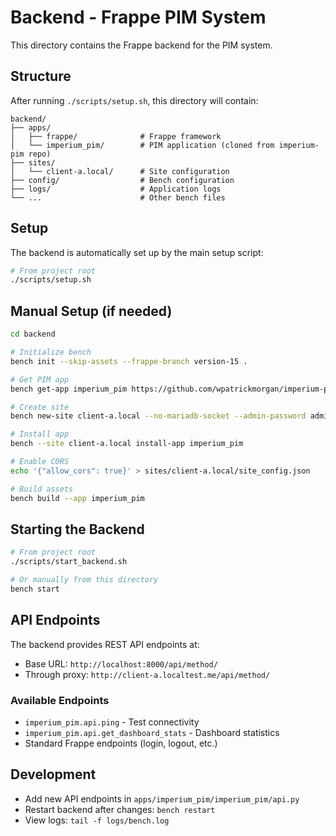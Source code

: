 # Backend - Frappe PIM System

This directory contains the Frappe backend for the PIM system.

## Structure

After running `./scripts/setup.sh`, this directory will contain:

```
backend/
├── apps/
│   ├── frappe/              # Frappe framework
│   └── imperium_pim/        # PIM application (cloned from imperium-pim repo)
├── sites/
│   └── client-a.local/      # Site configuration
├── config/                  # Bench configuration
├── logs/                    # Application logs
└── ...                      # Other bench files
```

## Setup

The backend is automatically set up by the main setup script:

```bash
# From project root
./scripts/setup.sh
```

## Manual Setup (if needed)

```bash
cd backend

# Initialize bench
bench init --skip-assets --frappe-branch version-15 .

# Get PIM app
bench get-app imperium_pim https://github.com/wpatrickmorgan/imperium-pim.git

# Create site
bench new-site client-a.local --no-mariadb-socket --admin-password admin

# Install app
bench --site client-a.local install-app imperium_pim

# Enable CORS
echo '{"allow_cors": true}' > sites/client-a.local/site_config.json

# Build assets
bench build --app imperium_pim
```

## Starting the Backend

```bash
# From project root
./scripts/start_backend.sh

# Or manually from this directory
bench start
```

## API Endpoints

The backend provides REST API endpoints at:
- Base URL: `http://localhost:8000/api/method/`
- Through proxy: `http://client-a.localtest.me/api/method/`

### Available Endpoints

- `imperium_pim.api.ping` - Test connectivity
- `imperium_pim.api.get_dashboard_stats` - Dashboard statistics
- Standard Frappe endpoints (login, logout, etc.)

## Development

- Add new API endpoints in `apps/imperium_pim/imperium_pim/api.py`
- Restart backend after changes: `bench restart`
- View logs: `tail -f logs/bench.log`


